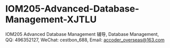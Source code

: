 # IOM205-Advanced-Database-Management-XJTLU
IOM205 Advanced Database Management 辅导, Database Management, QQ: 496352127, WeChat: cestbon_688, Email: accoder_overseas@163.com
